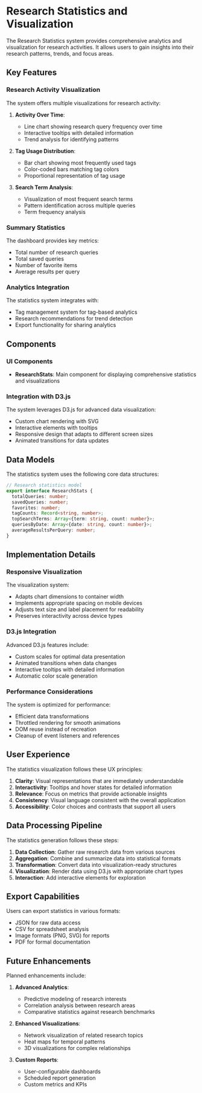# Research Statistics and Visualization

The Research Statistics system provides comprehensive analytics and visualization for research activities. It allows users to gain insights into their research patterns, trends, and focus areas.

## Key Features

### Research Activity Visualization

The system offers multiple visualizations for research activity:

1. **Activity Over Time**:
   - Line chart showing research query frequency over time
   - Interactive tooltips with detailed information
   - Trend analysis for identifying patterns

2. **Tag Usage Distribution**:
   - Bar chart showing most frequently used tags
   - Color-coded bars matching tag colors
   - Proportional representation of tag usage

3. **Search Term Analysis**:
   - Visualization of most frequent search terms
   - Pattern identification across multiple queries
   - Term frequency analysis

### Summary Statistics

The dashboard provides key metrics:

- Total number of research queries
- Total saved queries
- Number of favorite items
- Average results per query

### Analytics Integration

The statistics system integrates with:

- Tag management system for tag-based analytics
- Research recommendations for trend detection
- Export functionality for sharing analytics

## Components

### UI Components

- **ResearchStats**: Main component for displaying comprehensive statistics and visualizations

### Integration with D3.js

The system leverages D3.js for advanced data visualization:

- Custom chart rendering with SVG
- Interactive elements with tooltips
- Responsive design that adapts to different screen sizes
- Animated transitions for data updates

## Data Models

The statistics system uses the following core data structures:

```typescript
// Research statistics model
export interface ResearchStats {
  totalQueries: number;
  savedQueries: number;
  favorites: number;
  tagCounts: Record<string, number>;
  topSearchTerms: Array<{term: string, count: number}>;
  queriesByDate: Array<{date: string, count: number}>;
  averageResultsPerQuery: number;
}
```

## Implementation Details

### Responsive Visualization

The visualization system:
- Adapts chart dimensions to container width
- Implements appropriate spacing on mobile devices
- Adjusts text size and label placement for readability
- Preserves interactivity across device types

### D3.js Integration

Advanced D3.js features include:
- Custom scales for optimal data presentation
- Animated transitions when data changes
- Interactive tooltips with detailed information
- Automatic color scale generation

### Performance Considerations

The system is optimized for performance:
- Efficient data transformations
- Throttled rendering for smooth animations
- DOM reuse instead of recreation
- Cleanup of event listeners and references

## User Experience

The statistics visualization follows these UX principles:

1. **Clarity**: Visual representations that are immediately understandable
2. **Interactivity**: Tooltips and hover states for detailed information
3. **Relevance**: Focus on metrics that provide actionable insights
4. **Consistency**: Visual language consistent with the overall application
5. **Accessibility**: Color choices and contrasts that support all users

## Data Processing Pipeline

The statistics generation follows these steps:

1. **Data Collection**: Gather raw research data from various sources
2. **Aggregation**: Combine and summarize data into statistical formats
3. **Transformation**: Convert data into visualization-ready structures
4. **Visualization**: Render data using D3.js with appropriate chart types
5. **Interaction**: Add interactive elements for exploration

## Export Capabilities

Users can export statistics in various formats:
- JSON for raw data access
- CSV for spreadsheet analysis
- Image formats (PNG, SVG) for reports
- PDF for formal documentation

## Future Enhancements

Planned enhancements include:

1. **Advanced Analytics**:
   - Predictive modeling of research interests
   - Correlation analysis between research areas
   - Comparative statistics against research benchmarks

2. **Enhanced Visualizations**:
   - Network visualization of related research topics
   - Heat maps for temporal patterns
   - 3D visualizations for complex relationships

3. **Custom Reports**:
   - User-configurable dashboards
   - Scheduled report generation
   - Custom metrics and KPIs